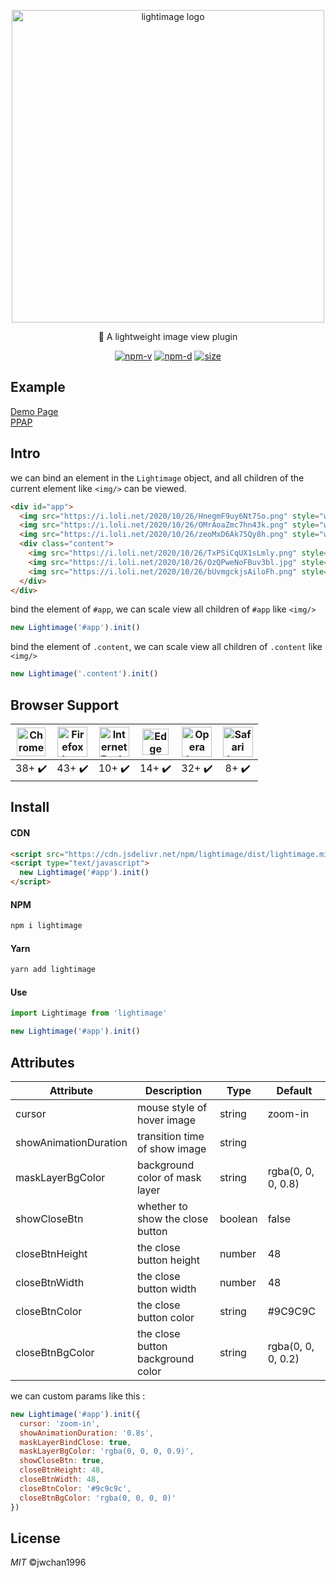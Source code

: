 <p align="center"><img src="https://i.loli.net/2020/10/26/fDHSnhZ3NT2lrvx.png" width="500" alt="lightimage logo"></p>
<p align="center">🌈 A lightweight image view plugin</p>
<p align="center">
<a href="https://npmjs.com/package/lightimage"><img src="https://img.shields.io/npm/v/lightimage" alt="npm-v"></a>
<a href="https://npmjs.com/package/lightimage"><img src="https://img.shields.io/npm/dt/lightimage" alt="npm-d"></a>
<a href="https://npmjs.com/package/lightimage"><img src="https://img.shields.io/github/size/jwchan1996/lightimage.js/dist/lightimage.min.js" alt="size"></a>
</p>

## Example

[Demo Page](https://jwchan1996.github.io/lightimage.js)  
[PPAP](http://ppap.live)

## Intro

we can bind an element in the `Lightimage` object, and all children of the current element like `<img/>` can be viewed.

```html
<div id="app">
  <img src="https://i.loli.net/2020/10/26/HnegmF9uy6Nt7So.png" style="width: 250px;" alt="">
  <img src="https://i.loli.net/2020/10/26/OMrAoaZmc7hn43k.png" style="width: 266px;" alt="">
  <img src="https://i.loli.net/2020/10/26/zeoMxD6Ak75Qy8h.png" style="width: 250px;" alt="">
  <div class="content">
    <img src="https://i.loli.net/2020/10/26/TxPSiCqUX1sLmly.png" style="height: 266px;" alt="">
    <img src="https://i.loli.net/2020/10/26/OzQPweNoFBuv3bl.jpg" style="width: 266px;" alt="">
    <img src="https://i.loli.net/2020/10/26/bUvmgckjsAiloFh.png" style="width: 266px;" alt="">
  </div>
</div>
```

bind the element of `#app`, we can scale view all children of `#app` like `<img/>`
```javascript
new Lightimage('#app').init()
```

bind the element of `.content`, we can scale view all children of `.content` like `<img/>`
```javascript
new Lightimage('.content').init()
```

## Browser Support
| <img src="http://i.imgur.com/NjIVmRO.png" width="46px" height="46px" alt="Chrome logo"> | <img src="http://i.imgur.com/o1m5RcQ.png" width="48px" height="48px" alt="Firefox logo"> | <img src="http://i.imgur.com/0R5whqc.png" width="48px" height="48px" alt="Internet Explorer logo"> | <img src="http://i.imgur.com/kQ1e7Mk.png" width="42px" height="42px" alt="Edge logo"> | <img src="http://i.imgur.com/FSJB8BL.png" width="48px" height="48px" alt="Opera logo"> | <img src="http://i.imgur.com/yLwF24I.png" width="48px" height="48px" alt="Safari logo"> |
|:---:|:---:|:---:|:---:|:---:|:---:|
| 38+ ✔️ | 43+ ✔️| 10+ ✔️| 14+ ✔️| 32+ ✔️| 8+ ✔️|

## Install

#### CDN

``` html
<script src="https://cdn.jsdelivr.net/npm/lightimage/dist/lightimage.min.js"></script>
<script type="text/javascript">
  new Lightimage('#app').init()
</script>
```
#### NPM

``` bash
npm i lightimage
```

#### Yarn

``` bash
yarn add lightimage
```

#### Use

```javascript
import Lightimage from 'lightimage'

new Lightimage('#app').init()
```

## Attributes

Attribute | Description | Type | Default
---|---|---|---
cursor | mouse style of hover image | string | zoom-in
showAnimationDuration | transition time of show image | string | 
maskLayerBgColor | background color of mask layer | string |rgba(0, 0, 0, 0.8)
showCloseBtn | whether to show the close button | boolean | false
closeBtnHeight | the close button height | number | 48
closeBtnWidth | the close button width | number | 48
closeBtnColor | the close button color | string | #9C9C9C
closeBtnBgColor | the close button background color | string | rgba(0, 0, 0, 0.2)

we can custom params like this :

```javascript
new Lightimage('#app').init({
  cursor: 'zoom-in',
  showAnimationDuration: '0.8s',
  maskLayerBindClose: true,
  maskLayerBgColor: 'rgba(0, 0, 0, 0.9)',
  showCloseBtn: true, 
  closeBtnHeight: 48,
  closeBtnWidth: 48,
  closeBtnColor: '#9c9c9c',
  closeBtnBgColor: 'rgba(0, 0, 0, 0)'
})
```

## License

_MIT_ ©jwchan1996